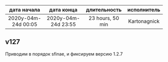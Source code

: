 
| дата начала         |   дата конца        |  длительность    | исполнитель  |
|:-------------------:|:-------------------:|:----------------:|:------------:|
| 2020y-04m-24d 00:05 | 2020y-04m-24d 23:55 | 23 hours, 50 min | Kartonagnick |

v127
---
Приводим в порядок sfinae, и фиксируем версию 1.2.7
